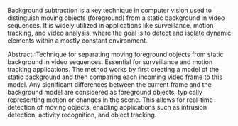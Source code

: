 Background subtraction is a key technique in computer vision used to distinguish
moving objects (foreground) from a static background in video sequences. It is widely utilized
in applications like surveillance, motion tracking, and video analysis, where the goal is to
detect and isolate dynamic elements within a mostly constant environment.

Abstract :Technique for separating moving foreground objects from static background in
video sequences. Essential for surveillance and motion tracking applications.
The method works by first creating a model of the static background and then comparing
each incoming video frame to this model. Any significant differences between the current frame
and the background model are considered as foreground objects, typically representing motion or
changes in the scene. This allows for real-time detection of moving objects, enabling applications
such as intrusion detection, activity recognition, and object tracking.
